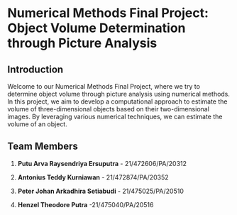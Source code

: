 # Numerical Methods Final Project: Object Volume Determination through Picture Analysis

## Introduction

Welcome to our Numerical Methods Final Project, where we try to determine object volume through picture analysis using numerical methods. In this project, we aim to develop a computational approach to estimate the volume of three-dimensional objects based on their two-dimensional images. By leveraging various numerical techniques, we can estimate the volume of an object.

## Team Members

1. **Putu Arva Raysendriya Ersuputra** - 21/472606/PA/20312

2. **Antonius Teddy Kurniawan** - 21/472874/PA/20352

3. **Peter Johan Arkadhira Setiabudi** - 21/475025/PA/20510

4. **Henzel Theodore Putra** -21/475040/PA/20516 
